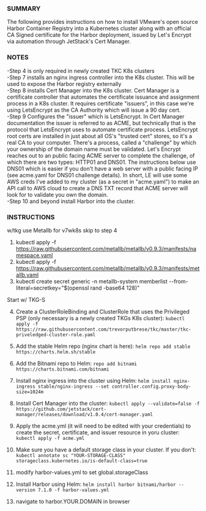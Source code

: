 ### SUMMARY ###
The following provides instructions on how to install VMware's open source Harbor Container Registry into a Kubernetes cluster along with an official CA Signed certificate for the Harbor deployment, issued by Let's Encrypt via automation through JetStack's Cert Manager.

### NOTES ###
-Step 4 is only required in newly created TKC K8s clusters  
-Step 7 installs an nginx ingress controller into the K8s cluster.  This will be used to expose the Harbor registry externally  
-Step 8 installs Cert Manager into the K8s cluster. Cert Manager is a certificate controller that automates the certificate issuance and assignment process in a K8s cluster.  It requires certificate "issuers", in this case we're using LetsEncrypt as the CA Authority which will issue a 90 day cert.  
-Step 9 Configures the "issuer" which is LetsEncrypt.  In Cert Manager documentation the issuer is referred to as ACME, but technically that is the protocol that LetsEncrypt uses to automate certificate process.  LetsEncrypt root certs are installed in just about all OS's "trusted cert" stores, so it's a real CA to your computer.  There's a process, called a "challenge" by which your ownership of the domain name must be validated.  Let's Encrypt reaches out to an public facing ACME server to complete the challenge, of which there are two types:  HTTP01 and DNS01.  The instructions below use DNS01 which is easier if you don't have a web server with a public facing IP (see acme.yaml for DNS01 challenge details).  In short, LE will use some AWS creds I've added to my cluster (as a secret in "acme.yaml") to make an API call to AWS cloud to create a DNS TXT record that ACME server will look for to validate you own the domain.  
-Step 10 and beyond install Harbor into the cluster.


### INSTRUCTIONS ###
w/tkg use Metallb for v7wk8s skip to step 4
  
1.   kubectl apply -f https://raw.githubusercontent.com/metallb/metallb/v0.9.3/manifests/namespace.yaml  
2.   kubectl apply -f https://raw.githubusercontent.com/metallb/metallb/v0.9.3/manifests/metallb.yaml  
3.   kubectl create secret generic -n metallb-system memberlist --from-literal=secretkey="$(openssl rand -base64 128)"  
  
Start w/ TKG-S

4.   Create a ClusterRoleBinding and ClusterRole that uses the Privileged PSP (only necessary is a newly created TKGs K8s cluster):
`kubectl apply -f https://raw.githubusercontent.com/trevorputbrese/tkc/master/tkc-priveledged-cluster-role.yaml`    <br />

5.   Add the stable Helm repo (nginx chart is here):
`helm repo add stable https://charts.helm.sh/stable`  

6.   Add the Bitnami repo to Helm:
`repo add bitnami https://charts.bitnami.com/bitnami`

7.   Install nginx ingress into the cluster using Helm:
`helm install nginx-ingress stable/nginx-ingress --set controller.config.proxy-body-size=1024m`

8.   Install Cert Manager into the cluster:
`kubectl apply --validate=false -f https://github.com/jetstack/cert-manager/releases/download/v1.0.4/cert-manager.yaml`

9.   Apply the acme.yml (it will need to be edited with your credentials) to create the secret, certificate, and issuer resource in yoru cluster:
`kubectl apply -f acme.yml`
10.  Make sure you have a default storage class in your cluster.  If you don't:
`kubectl annotate sc "YOUR-STORAGE-CLASS" storageclass.kubernetes.io/is-default-class=true`

11.  modify harbor-values.yml to set global.storageClass
12.  Install Harbor using Helm:
`helm install harbor bitnami/harbor --version 7.1.0 -f harbor-values.yml`
13.  navigate to harbor.YOUR.DOMAIN in browser
